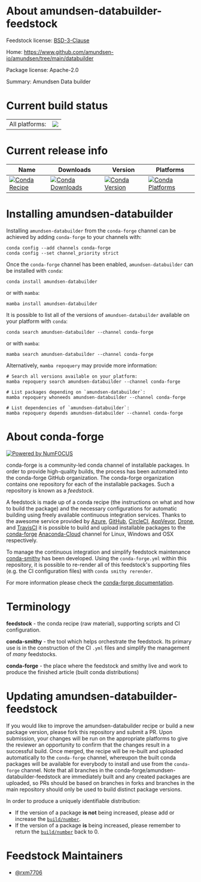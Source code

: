 About amundsen-databuilder-feedstock
====================================

Feedstock license: [BSD-3-Clause](https://github.com/conda-forge/amundsen-databuilder-feedstock/blob/main/LICENSE.txt)

Home: https://www.github.com/amundsen-io/amundsen/tree/main/databuilder

Package license: Apache-2.0

Summary: Amundsen Data builder

Current build status
====================


<table><tr><td>All platforms:</td>
    <td>
      <a href="https://dev.azure.com/conda-forge/feedstock-builds/_build/latest?definitionId=19477&branchName=main">
        <img src="https://dev.azure.com/conda-forge/feedstock-builds/_apis/build/status/amundsen-databuilder-feedstock?branchName=main">
      </a>
    </td>
  </tr>
</table>

Current release info
====================

| Name | Downloads | Version | Platforms |
| --- | --- | --- | --- |
| [![Conda Recipe](https://img.shields.io/badge/recipe-amundsen--databuilder-green.svg)](https://anaconda.org/conda-forge/amundsen-databuilder) | [![Conda Downloads](https://img.shields.io/conda/dn/conda-forge/amundsen-databuilder.svg)](https://anaconda.org/conda-forge/amundsen-databuilder) | [![Conda Version](https://img.shields.io/conda/vn/conda-forge/amundsen-databuilder.svg)](https://anaconda.org/conda-forge/amundsen-databuilder) | [![Conda Platforms](https://img.shields.io/conda/pn/conda-forge/amundsen-databuilder.svg)](https://anaconda.org/conda-forge/amundsen-databuilder) |

Installing amundsen-databuilder
===============================

Installing `amundsen-databuilder` from the `conda-forge` channel can be achieved by adding `conda-forge` to your channels with:

```
conda config --add channels conda-forge
conda config --set channel_priority strict
```

Once the `conda-forge` channel has been enabled, `amundsen-databuilder` can be installed with `conda`:

```
conda install amundsen-databuilder
```

or with `mamba`:

```
mamba install amundsen-databuilder
```

It is possible to list all of the versions of `amundsen-databuilder` available on your platform with `conda`:

```
conda search amundsen-databuilder --channel conda-forge
```

or with `mamba`:

```
mamba search amundsen-databuilder --channel conda-forge
```

Alternatively, `mamba repoquery` may provide more information:

```
# Search all versions available on your platform:
mamba repoquery search amundsen-databuilder --channel conda-forge

# List packages depending on `amundsen-databuilder`:
mamba repoquery whoneeds amundsen-databuilder --channel conda-forge

# List dependencies of `amundsen-databuilder`:
mamba repoquery depends amundsen-databuilder --channel conda-forge
```


About conda-forge
=================

[![Powered by
NumFOCUS](https://img.shields.io/badge/powered%20by-NumFOCUS-orange.svg?style=flat&colorA=E1523D&colorB=007D8A)](https://numfocus.org)

conda-forge is a community-led conda channel of installable packages.
In order to provide high-quality builds, the process has been automated into the
conda-forge GitHub organization. The conda-forge organization contains one repository
for each of the installable packages. Such a repository is known as a *feedstock*.

A feedstock is made up of a conda recipe (the instructions on what and how to build
the package) and the necessary configurations for automatic building using freely
available continuous integration services. Thanks to the awesome service provided by
[Azure](https://azure.microsoft.com/en-us/services/devops/), [GitHub](https://github.com/),
[CircleCI](https://circleci.com/), [AppVeyor](https://www.appveyor.com/),
[Drone](https://cloud.drone.io/welcome), and [TravisCI](https://travis-ci.com/)
it is possible to build and upload installable packages to the
[conda-forge](https://anaconda.org/conda-forge) [Anaconda-Cloud](https://anaconda.org/)
channel for Linux, Windows and OSX respectively.

To manage the continuous integration and simplify feedstock maintenance
[conda-smithy](https://github.com/conda-forge/conda-smithy) has been developed.
Using the ``conda-forge.yml`` within this repository, it is possible to re-render all of
this feedstock's supporting files (e.g. the CI configuration files) with ``conda smithy rerender``.

For more information please check the [conda-forge documentation](https://conda-forge.org/docs/).

Terminology
===========

**feedstock** - the conda recipe (raw material), supporting scripts and CI configuration.

**conda-smithy** - the tool which helps orchestrate the feedstock.
                   Its primary use is in the construction of the CI ``.yml`` files
                   and simplify the management of *many* feedstocks.

**conda-forge** - the place where the feedstock and smithy live and work to
                  produce the finished article (built conda distributions)


Updating amundsen-databuilder-feedstock
=======================================

If you would like to improve the amundsen-databuilder recipe or build a new
package version, please fork this repository and submit a PR. Upon submission,
your changes will be run on the appropriate platforms to give the reviewer an
opportunity to confirm that the changes result in a successful build. Once
merged, the recipe will be re-built and uploaded automatically to the
`conda-forge` channel, whereupon the built conda packages will be available for
everybody to install and use from the `conda-forge` channel.
Note that all branches in the conda-forge/amundsen-databuilder-feedstock are
immediately built and any created packages are uploaded, so PRs should be based
on branches in forks and branches in the main repository should only be used to
build distinct package versions.

In order to produce a uniquely identifiable distribution:
 * If the version of a package **is not** being increased, please add or increase
   the [``build/number``](https://docs.conda.io/projects/conda-build/en/latest/resources/define-metadata.html#build-number-and-string).
 * If the version of a package **is** being increased, please remember to return
   the [``build/number``](https://docs.conda.io/projects/conda-build/en/latest/resources/define-metadata.html#build-number-and-string)
   back to 0.

Feedstock Maintainers
=====================

* [@rxm7706](https://github.com/rxm7706/)

